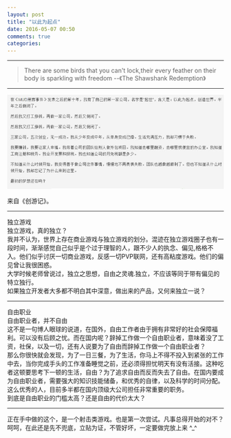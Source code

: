 ```yaml
---
layout: post
title: "以此为起点"
date: 2016-05-07 00:50
comments: true
categories: 
---
```

* * *
>There are some birds that you can't lock,their every feather on their body is
>sparkling with freedom  --《The Shawshank Redemption》

* * *
![](/images/2016/1.pic_hd.jpg)
    
来自《创游记》。
<!--more-->
* * *
独立游戏  
独立游戏，真的独立？  
我并不认为，世界上存在商业游戏与独立游戏的划分。混迹在独立游戏圈子也有一段时间，渐渐感觉自己似乎是个过于理智的人，跟不少人的执念、偏见,格格不入。他们似乎讨厌一切商业游戏，反感一切PVP联网，还有高粘度游戏。他们的偏见曾让我很困惑。  
大学时候老师曾说过，独立之思想，自由之灵魂.独立，不应该等同于带有偏见的特立独行。  
如果独立开发者大多都不明白其中深意，做出来的产品，又何来独立一说？  

* * *
自由职业  
自由职业者，并不自由  
这不是一句博人眼球的说道，在国外，自由工作者由于拥有非常好的社会保障福利。可以没有后顾之忧。而在国内呢？辞掉工作做一个自由职业者，意味着没了工资，社保，以及一切，还有人说要为了自由而辞掉工作做一个自由职业者？  
那么你很快就会发现，为了一日三餐，为了生活，你马上不得不投入到紧张的工作中去，当你完成手头的工作准备睡觉之前，还必须得担忧明天有没有活接。这种吃者这顿要思考下一顿的生活，自由？为了追求自由而反而失去了自由。在国内要成为自由职业者，需要强大的知识技能储备，和优秀的自律，以及科学的时间分配。这么优秀的人，目前多半都在国内顶级大公司担任非常重要的职务。  
到底是自由职业的门槛太高？还是自由的代价太大？  

* * *
正在手中做的这个，是一个射击类游戏。也是第一次尝试。凡事总得开始的对不？
呵呵，在此还是先不兜底，立贴为证，不管好坏，一定要做完放上来 ^_^
